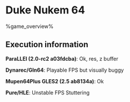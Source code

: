 # Duke Nukem 64 

%game_overview%

## Execution information

**ParaLLEl (2.0-rc2 a03fdcba)**: Ok, res, z buffer

**Dynarec/Gln64**: Playable FPS but visually buggy

**Mupen64Plus GLES2 (2.5 ab8134a)**: Ok

**Pure/HLE**: Unstable FPS Stuttering